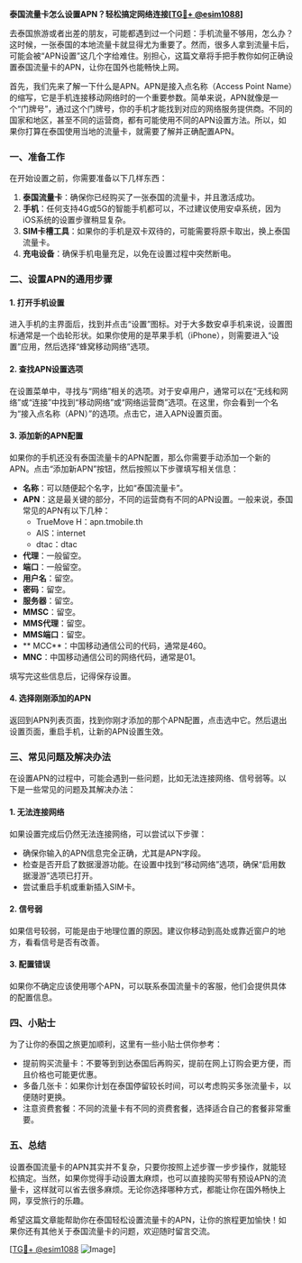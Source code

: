 **泰国流量卡怎么设置APN？轻松搞定网络连接[[TG💪+ @esim1088](https://t.me/s/esim1088)]**

去泰国旅游或者出差的朋友，可能都遇到过一个问题：手机流量不够用，怎么办？这时候，一张泰国的本地流量卡就显得尤为重要了。然而，很多人拿到流量卡后，可能会被“APN设置”这几个字给难住。别担心，这篇文章将手把手教你如何正确设置泰国流量卡的APN，让你在国外也能畅快上网。

首先，我们先来了解一下什么是APN。APN是接入点名称（Access Point Name）的缩写，它是手机连接移动网络时的一个重要参数。简单来说，APN就像是一个“门牌号”，通过这个门牌号，你的手机才能找到对应的网络服务提供商。不同的国家和地区，甚至不同的运营商，都有可能使用不同的APN设置方法。所以，如果你打算在泰国使用当地的流量卡，就需要了解并正确配置APN。

### 一、准备工作

在开始设置之前，你需要准备以下几样东西：

1. **泰国流量卡**：确保你已经购买了一张泰国的流量卡，并且激活成功。
2. **手机**：任何支持4G或5G的智能手机都可以，不过建议使用安卓系统，因为iOS系统的设置步骤稍显复杂。
3. **SIM卡槽工具**：如果你的手机是双卡双待的，可能需要将原卡取出，换上泰国流量卡。
4. **充电设备**：确保手机电量充足，以免在设置过程中突然断电。

### 二、设置APN的通用步骤

#### 1. 打开手机设置

进入手机的主界面后，找到并点击“设置”图标。对于大多数安卓手机来说，设置图标通常是一个齿轮形状。如果你使用的是苹果手机（iPhone），则需要进入“设置”应用，然后选择“蜂窝移动网络”选项。

#### 2. 查找APN设置选项

在设置菜单中，寻找与“网络”相关的选项。对于安卓用户，通常可以在“无线和网络”或“连接”中找到“移动网络”或“网络运营商”选项。在这里，你会看到一个名为“接入点名称（APN）”的选项。点击它，进入APN设置页面。

#### 3. 添加新的APN配置

如果你的手机还没有泰国流量卡的APN配置，那么你需要手动添加一个新的APN。点击“添加新APN”按钮，然后按照以下步骤填写相关信息：

- **名称**：可以随便起个名字，比如“泰国流量卡”。
- **APN**：这是最关键的部分，不同的运营商有不同的APN设置。一般来说，泰国常见的APN有以下几种：
  - TrueMove H：apn.tmobile.th
  - AIS：internet
  - dtac：dtac
- **代理**：一般留空。
- **端口**：一般留空。
- **用户名**：留空。
- **密码**：留空。
- **服务器**：留空。
- **MMSC**：留空。
- **MMS代理**：留空。
- **MMS端口**：留空。
- ** MCC**：中国移动通信公司的代码，通常是460。
- **MNC**：中国移动通信公司的网络代码，通常是01。

填写完这些信息后，记得保存设置。

#### 4. 选择刚刚添加的APN

返回到APN列表页面，找到你刚才添加的那个APN配置，点击选中它。然后退出设置页面，重启手机，让新的APN设置生效。

### 三、常见问题及解决办法

在设置APN的过程中，可能会遇到一些问题，比如无法连接网络、信号弱等。以下是一些常见的问题及其解决办法：

#### 1. 无法连接网络

如果设置完成后仍然无法连接网络，可以尝试以下步骤：

- 确保你输入的APN信息完全正确，尤其是APN字段。
- 检查是否开启了数据漫游功能。在设置中找到“移动网络”选项，确保“启用数据漫游”选项已打开。
- 尝试重启手机或重新插入SIM卡。

#### 2. 信号弱

如果信号较弱，可能是由于地理位置的原因。建议你移动到高处或靠近窗户的地方，看看信号是否有改善。

#### 3. 配置错误

如果你不确定应该使用哪个APN，可以联系泰国流量卡的客服，他们会提供具体的配置信息。

### 四、小贴士

为了让你的泰国之旅更加顺利，这里有一些小贴士供你参考：

- 提前购买流量卡：不要等到到达泰国后再购买，提前在网上订购会更方便，而且价格也可能更优惠。
- 多备几张卡：如果你计划在泰国停留较长时间，可以考虑购买多张流量卡，以便随时更换。
- 注意资费套餐：不同的流量卡有不同的资费套餐，选择适合自己的套餐非常重要。

### 五、总结

设置泰国流量卡的APN其实并不复杂，只要你按照上述步骤一步步操作，就能轻松搞定。当然，如果你觉得手动设置太麻烦，也可以直接购买带有预设APN的流量卡，这样就可以省去很多麻烦。无论你选择哪种方式，都能让你在国外畅快上网，享受旅行的乐趣。

希望这篇文章能帮助你在泰国轻松设置流量卡的APN，让你的旅程更加愉快！如果你还有其他关于泰国流量卡的问题，欢迎随时留言交流。

[[TG💪+ @esim1088](https://t.me/s/esim1088) ![Image](https://i.postimg.cc/4NQfJmqS/Snipaste-2025-05-13-00-14-12.png)]